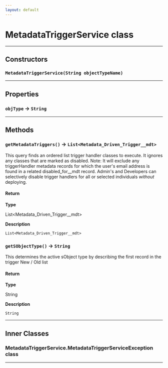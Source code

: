 ```yaml
---
layout: default
---
```

# MetadataTriggerService class
---
## Constructors
### `MetadataTriggerService(String objectTypeName)`
---
## Properties

### `objType` → `String`

---
## Methods
### `getMetadataTriggers()` → `List<Metadata_Driven_Trigger__mdt>`

This query finds an ordered list trigger handler classes to execute. It ignores any classes that are marked as disabled. Note: It will exclude any triggerHandler metadata records for which the user's email address is found in a related disabled_for__mdt record. Admin's and Developers can selectively disable trigger handlers for all or selected individuals *without* deploying.

#### Return

**Type**

List<Metadata_Driven_Trigger__mdt>

**Description**

`List<Metadata_Driven_Trigger__mdt>`

### `getSObjectType()` → `String`

This determines the active sObject type by describing the first record in the trigger New / Old list

#### Return

**Type**

String

**Description**

`String`

---
## Inner Classes

### MetadataTriggerService.MetadataTriggerServiceException class
---
